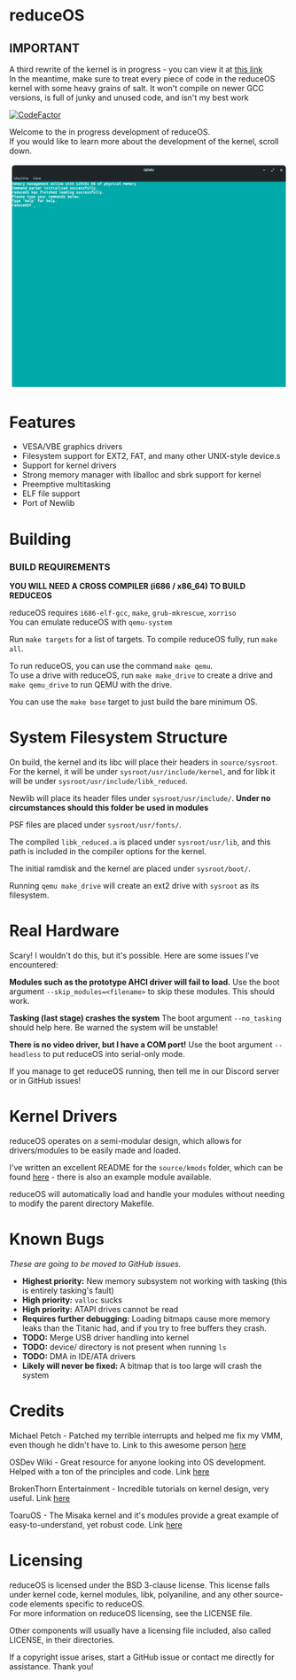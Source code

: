 # reduceOS

## IMPORTANT
A third rewrite of the kernel is in progress - you can view it at [this link](https://github.com/sasdallas/Hexahedron)\
In the meantime, make sure to treat every piece of code in the reduceOS kernel with some heavy grains of salt. It won't compile on newer
GCC versions, is full of junky and unused code, and isn't my best work



[![CodeFactor](https://www.codefactor.io/repository/github/sasdallas/reduceos/badge/rewrite)](https://www.codefactor.io/repository/github/sasdallas/reduceos/overview/rewrite)

Welcome to the in progress development of reduceOS.\
If you would like to learn more about the development of the kernel, scroll down.

![reduceOS image](reduceOSDemo.png)


# Features
- VESA/VBE graphics drivers
- Filesystem support for EXT2, FAT, and many other UNIX-style device.s
- Support for kernel drivers
- Strong memory manager with liballoc and sbrk support for kernel
- Preemptive multitasking
- ELF file support
- Port of Newlib


# Building

### BUILD REQUIREMENTS
**YOU WILL NEED A CROSS COMPILER (i686 / x86_64) TO BUILD REDUCEOS**

reduceOS requires `i686-elf-gcc`, `make`, `grub-mkrescue`, `xorriso`\
You can emulate reduceOS with `qemu-system`

Run `make targets` for a list of targets. To compile reduceOS fully, run `make all`.

To run reduceOS, you can use the command `make qemu`.\
To use a drive with reduceOS, run `make make_drive` to create a drive and `make qemu_drive` to run QEMU with the drive.

You can use the `make base` target to just build the bare minimum OS.

# System Filesystem Structure
On build, the kernel and its libc will place their headers in `source/sysroot`. For the kernel, it will be under `sysroot/usr/include/kernel`, and for libk it will be under `sysroot/usr/include/libk_reduced`.

Newlib will place its header files under `sysroot/usr/include/`. **Under no circumstances should this folder be used in modules**

PSF files are placed under `sysroot/usr/fonts/`.

The compiled `libk_reduced.a` is placed under `sysroot/usr/lib`, and this path is included in the compiler options for the kernel.

The initial ramdisk and the kernel are placed under `sysroot/boot/`.

Running `qemu make_drive` will create an ext2 drive with `sysroot` as its filesystem.   

# Real Hardware
Scary! I wouldn't do this, but it's possible. Here are some issues I've encountered:

**Modules such as the prototype AHCI driver will fail to load.** Use the boot argument `--skip_modules=<filename>` to skip these modules. This should work.

**Tasking (last stage) crashes the system** The boot argument `--no_tasking` should help here. Be warned the system will be unstable!

**There is no video driver, but I have a COM port!** Use the boot argument `--headless` to put reduceOS into serial-only mode.

If you manage to get reduceOS running, then tell me in our Discord server or in GitHub issues!

# Kernel Drivers
reduceOS operates on a semi-modular design, which allows for drivers/modules to be easily made and loaded.

I've written an excellent README for the `source/kmods` folder, which can be found [here](https://github.com/sasdallas/reduceOS/blob/main/source/kmods/README.txt) - there is also an example module available.

reduceOS will automatically load and handle your modules without needing to modify the parent directory Makefile.

# Known Bugs
*These are going to be moved to GitHub issues.*
- **Highest priority:** New memory subsystem not working with tasking (this is entirely tasking's fault)
- **High priority:** `valloc` sucks
- **High priority:** ATAPI drives cannot be read
- **Requires further debugging:** Loading bitmaps cause more memory leaks than the Titanic had, and if you try to free buffers they crash. 
- **TODO:** Merge USB driver handling into kernel
- **TODO:** device/ directory is not present when running `ls`
- **TODO:** DMA in IDE/ATA drivers
- **Likely will never be fixed:** A bitmap that is too large will crash the system


# Credits
Michael Petch - Patched my terrible interrupts and helped me fix my VMM, even though he didn't have to. Link to this awesome person [here](https://stackoverflow.com/users/3857942/michael-petch)

OSDev Wiki - Great resource for anyone looking into OS development. Helped with a ton of the principles and code. Link [here](https://wiki.osdev.org/)

BrokenThorn Entertainment - Incredible tutorials on kernel design, very useful. Link [here](http://www.brokenthorn.com/Resources/OSDevIndex.html)

ToaruOS - The Misaka kernel and it's modules provide a great example of easy-to-understand, yet robust code. Link [here](https://github.com/klange/ToaruOS)

# Licensing
reduceOS is licensed under the BSD 3-clause license. This license falls under kernel code, kernel modules, libk, polyaniline, and any other source-code elements specific to reduceOS.\
For more information on reduceOS licensing, see the LICENSE file.

Other components will usually have a licensing file included, also called LICENSE, in their directories.

If a copyright issue arises, start a GitHub issue or contact me directly for assistance. Thank you!
